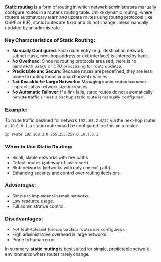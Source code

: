 **Static routing** is a form of routing in which network administrators manually configure routes in a router's routing table. Unlike dynamic routing, where routers automatically learn and update routes using routing protocols (like OSPF or RIP), static routes are fixed and do not change unless manually updated by an administrator.

### Key Characteristics of Static Routing:

- **Manually Configured**: Each route entry (e.g., destination network, subnet mask, next-hop address or exit interface) is entered by hand.
- **No Overhead**: Since no routing protocols are used, there is no bandwidth usage or CPU processing for route updates.
- **Predictable and Secure**: Because routes are predefined, they are less prone to routing loops or unauthorized changes.
- **Not Scalable for Large Networks**: Managing static routes becomes impractical as network size increases.
- **No Automatic Failover**: If a link fails, static routes do not automatically reroute traffic unless a backup static route is manually configured.

### Example:

To route traffic destined for network `192.168.2.0/24` via the next-hop router at `10.0.0.1`, a static route would be configured like this on a router:

```bash
ip route 192.168.2.0 255.255.255.0 10.0.0.1
```

### When to Use Static Routing:

- Small, stable networks with few paths.
- Default routes (gateway of last resort).
- Stub networks (networks with only one exit path).
- Enhancing security and control over routing decisions.

### Advantages:

- Simple to implement in small networks.
- Low resource usage.
- Full administrative control.

### Disadvantages:

- Not fault-tolerant (unless backup routes are configured).
- High administrative overhead in large networks.
- Prone to human error.

In summary, **static routing** is best suited for simple, predictable network environments where routes rarely change.
